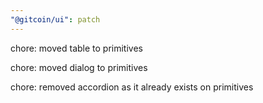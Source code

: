 ```yaml
---
"@gitcoin/ui": patch
---
```


chore: moved table to primitives

chore: moved dialog to primitives

chore: removed accordion as it already exists on primitives